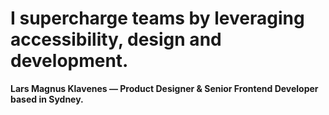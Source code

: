 # I supercharge teams by leveraging accessibility, design and development.
**Lars Magnus Klavenes — Product Designer & Senior Frontend Developer based in Sydney.**
